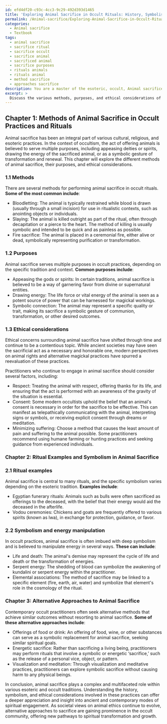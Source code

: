 ```yaml
---
id: efd4df20-c93c-4cc3-9c29-492d393d1465
title: 'Exploring Animal Sacrifice in Occult Rituals: History, Symbolism, and Alternatives'
permalink: /Animal-sacrifice/Exploring-Animal-Sacrifice-in-Occult-Rituals-History-Symbolism-and-Alternatives/
categories:
  - Animal sacrifice
  - Textbook
tags:
  - animal sacrifice
  - sacrifice ritual
  - sacrifice occult
  - sacrifice animal
  - sacrificed animal
  - sacrifice purposes
  - rituals animals
  - rituals animal
  - method sacrifice
  - approaches sacrifice
description: You are a master of the esoteric, occult, Animal sacrifice and education, you have written many textbooks on the subject in ways that provide students with rich and deep understanding of the subject. You are being asked to write textbook-like sections on a topic and you do it with full context, explainability, and reliability in accuracy to the true facts of the topic at hand, in a textbook style that a student would easily be able to learn from, in a rich, engaging, and contextual way. Always include relevant context (such as formulas and history), related concepts, and in a way that someone can gain deep insights from.
excerpt: > 
  Discuss the various methods, purposes, and ethical considerations of animal sacrifice in the context of occult practices and rituals. Provide insights for a practitioner in how to approach this ancient tradition while emphasizing the importance of respect, consent, and the spiritual exchange involved. Offer examples of rituals where animal sacrifice plays a central role, and the underlying symbolism and energy manipulation at work. Finally, mention alternative approaches that can be employed to achieve similar outcomes in a contemporary occult context.
---
```

## Chapter 1: Methods of Animal Sacrifice in Occult Practices and Rituals

Animal sacrifice has been an integral part of various cultural, religious, and esoteric practices. In the context of occultism, the act of offering animals is believed to serve multiple purposes, including appeasing deities or spirits, drawing the energy of the sacrificed animal, or as a symbolic gesture of transformation and renewal. This chapter will explore the different methods of animal sacrifice, their purposes, and ethical considerations.

### 1.1 Methods

There are several methods for performing animal sacrifice in occult rituals. **Some of the most common include**:

- Bloodletting: The animal is typically restrained while blood is drawn (usually through a small incision) for use in ritualistic contexts, such as anointing objects or individuals.
- Slaying: The animal is killed outright as part of the ritual, often through decapitation or a pierce to the heart. The method of killing is usually symbolic and intended to be quick and as painless as possible.
- Fire sacrifice: The animal is placed in a ceremonial fire, either alive or dead, symbolically representing purification or transformation.

### 1.2 Purposes

Animal sacrifice serves multiple purposes in occult practices, depending on the specific tradition and context. **Common purposes include**:

- Appeasing the gods or spirits: In certain traditions, animal sacrifice is believed to be a way of garnering favor from divine or supernatural entities.
- Drawing energy: The life force or vital energy of the animal is seen as a potent source of power that can be harnessed for magickal workings.
- Symbolic connection: The animal may represent a specific quality or trait, making its sacrifice a symbolic gesture of communion, transformation, or other desired outcomes.

### 1.3 Ethical considerations

Ethical concerns surrounding animal sacrifice have shifted through time and continue to be a contentious topic. While ancient societies may have seen the sacrificial act as a necessary and honorable one, modern perspectives on animal rights and alternative magickal practices have spurred a reevaluation of these practices.

Practitioners who continue to engage in animal sacrifice should consider several factors, including:

- Respect: Treating the animal with respect, offering thanks for its life, and ensuring that the act is performed with an awareness of the gravity of the situation is essential.
- Consent: Some modern occultists uphold the belief that an animal's consent is necessary in order for the sacrifice to be effective. This can manifest as telepathically communicating with the animal, interpreting signs or symbols, or receiving explicit consent through dreams or meditation.
- Minimizing suffering: Choose a method that causes the least amount of pain and suffering to the animal possible. Some practitioners recommend using humane farming or hunting practices and seeking guidance from experienced individuals.

### Chapter 2: Ritual Examples and Symbolism in Animal Sacrifice

### 2.1 Ritual examples

Animal sacrifice is central to many rituals, and the specific symbolism varies depending on the esoteric tradition. **Examples include**:

- Egyptian funerary rituals: Animals such as bulls were often sacrificed as offerings to the deceased, with the belief that their energy would aid the deceased in the afterlife.
- Vodou ceremonies: Chickens and goats are frequently offered to various spirits (known as lwa), in exchange for protection, guidance, or favor.

### 2.2 Symbolism and energy manipulation

In occult practices, animal sacrifice is often imbued with deep symbolism and is believed to manipulate energy in several ways. **These can include**:

- Life and death: The animal's demise may represent the cycle of life and death or the transformation of energies.
- Serpent energy: The shedding of blood can symbolize the awakening of kundalini or serpent energy within the practitioner.
- Elemental associations: The method of sacrifice may be linked to a specific element (fire, earth, air, water) and symbolize that element's role in the cosmology of the ritual.

### Chapter 3: Alternative Approaches to Animal Sacrifice

Contemporary occult practitioners often seek alternative methods that achieve similar outcomes without resorting to animal sacrifice. **Some of these alternative approaches include**:

- Offerings of food or drink: An offering of food, wine, or other substances can serve as a symbolic replacement for animal sacrifice, seeking similar spiritual goals.
- Energetic sacrifice: Rather than sacrificing a living being, practitioners may perform rituals that involve a symbolic or energetic ‘sacrifice,’ such as the release of a personal vice, object, or pattern.
- Visualization and meditation: Through visualization and meditative practices, practitioners can explore symbolic sacrifice without causing harm to any physical beings.

In conclusion, animal sacrifice plays a complex and multifaceted role within various esoteric and occult traditions. Understanding the history, symbolism, and ethical considerations involved in these practices can offer a deeper appreciation and insight into ancient and contemporary modes of spiritual engagement. As societal views on animal ethics continue to evolve, alternative approaches to sacrifice are gaining prominence in the occult community, offering new pathways to spiritual transformation and growth.
